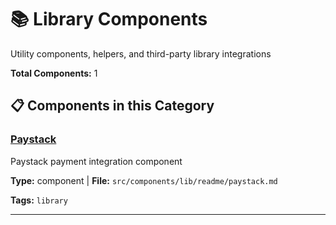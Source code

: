 # 📚 Library Components

Utility components, helpers, and third-party library integrations

**Total Components:** 1

## 📋 Components in this Category

### [Paystack](./components/Paystack.md)
Paystack payment integration component

**Type:** component | **File:** `src/components/lib/readme/paystack.md`

**Tags:** `library`

---

